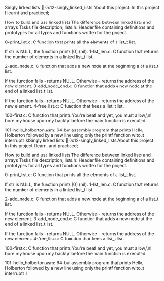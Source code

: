 Singly linked lists 📃 0x12-singly_linked_lists
About this project:
In this project I learnt and practiced;

How to build and use linked lists
The difference between linked lists and arrays
Tasks file description;
lists.h: Header file containing definitions and prototypes for all types and functions written for the project.

0-print_list.c: C function that prints all the elements of a list_t list.

If str is NULL, the function prints [0] (nil).
1-list_len.c: C function that returns the number of elements in a linked list_t list.

2-add_node.c: C function that adds a new node at the beginning a of a list_t list.

If the function fails - returns NULL.
Otherwise - returns the address of the new element.
3-add_node_end.c: C function that adds a new node at the end of a linked list_t list.

If the function fails - returns NULL.
Otherwise - returns the address of the new element.
4-free_list.c: C function that frees a list_t list.

100-first.c: C function that prints You're beat! and yet, you must allow,\nI bore my house upon my back!\n before the main function is executed.

101-hello_holberton.asm: 64-but assembly program that prints Hello, Holberton followed by a new line using only the printf function witout interrupts.klSingly linked lists 📃 0x12-singly_linked_lists
About this project:
In this project I learnt and practiced;

How to build and use linked lists
The difference between linked lists and arrays
Tasks file description;
lists.h: Header file containing definitions and prototypes for all types and functions written for the project.

0-print_list.c: C function that prints all the elements of a list_t list.

If str is NULL, the function prints [0] (nil).
1-list_len.c: C function that returns the number of elements in a linked list_t list.

2-add_node.c: C function that adds a new node at the beginning a of a list_t list.

If the function fails - returns NULL.
Otherwise - returns the address of the new element.
3-add_node_end.c: C function that adds a new node at the end of a linked list_t list.

If the function fails - returns NULL.
Otherwise - returns the address of the new element.
4-free_list.c: C function that frees a list_t list.

100-first.c: C function that prints You're beat! and yet, you must allow,\nI bore my house upon my back!\n before the main function is executed.

101-hello_holberton.asm: 64-but assembly program that prints Hello, Holberton followed by a new line using only the printf function witout interrupts.l
